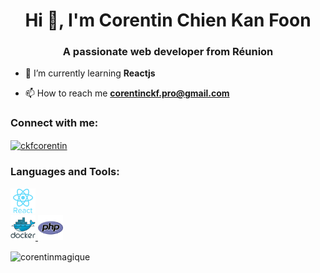 <h1 align="center">Hi 👋, I'm Corentin Chien Kan Foon</h1>
<h3 align="center">A passionate web developer from Réunion</h3>

- 🌱 I’m currently learning **Reactjs**

- 📫 How to reach me **corentinckf.pro@gmail.com**

<h3 align="left">Connect with me:</h3>
<p align="left">
<a href="https://instagram.com/ckfcorentin" target="blank"><img align="center" src="https://raw.githubusercontent.com/rahuldkjain/github-profile-readme-generator/master/src/images/icons/Social/instagram.svg" alt="ckfcorentin" height="30" width="40" /></a>
</p>

<h3 align="left">Languages and Tools:</h3>
<p align="left"> <a href="https://reactjs.org/" target="_blank" rel="noreferrer"> <img src="https://raw.githubusercontent.com/devicons/devicon/master/icons/react/react-original-wordmark.svg" alt="react" width="40" height="40"/><br /><a href="https://www.docker.com/" target="_blank" rel="noreferrer"> <img src="https://raw.githubusercontent.com/devicons/devicon/master/icons/docker/docker-original-wordmark.svg" alt="docker" width="40" height="40"/> </a> <a href="https://www.php.net" target="_blank" rel="noreferrer"> <img src="https://raw.githubusercontent.com/devicons/devicon/master/icons/php/php-original.svg" alt="php" width="40" height="40"/> </a></p>

<p><img align="center" src="https://github-readme-stats.vercel.app/api/top-langs?username=corentinmagique&show_icons=true&locale=en&layout=compact" alt="corentinmagique" /></p>
